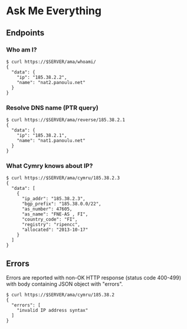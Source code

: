 # Ask Me Everything

## Endpoints

### Who am I?

```console
$ curl https://$SERVER/ama/whoami/
{
  "data": {
    "ip": "185.38.2.2",
    "name": "nat2.panoulu.net"
  }
}
```

### Resolve DNS name (PTR query)

```console
$ curl https://$SERVER/ama/reverse/185.38.2.1
{
  "data": {
    "ip": "185.38.2.1",
    "name": "nat1.panoulu.net"
  }
}
```

### What Cymry knows about IP?

```console
$ curl https://$SERVER/ama/cymru/185.38.2.3
{
  "data": [
    {
      "ip_addr": "185.38.2.3",
      "bgp_prefix": "185.38.0.0/22",
      "as_number": 47605,
      "as_name": "FNE-AS , FI",
      "country_code": "FI",
      "registry": "ripencc",
      "allocated": "2013-10-17"
    }
  ]
}
```

## Errors

Errors are reported with non-OK HTTP response (status code 400-499)
with body containing JSON object with "errors".

```console
$ curl https://$SERVER/ama/cymru/185.38.2
{
  "errors": [
    "invalid IP address syntax"
  ]
}
```
